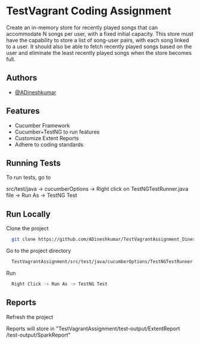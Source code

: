 
# TestVagrant Coding Assignment

Create an in-memory store for recently played songs that can accommodate N songs per user, with a fixed initial capacity. This store must have the capability to store a list of song-user pairs, with each song linked to a user. It should also be able to fetch recently played songs based on the user and eliminate the least recently played songs when the store becomes full.


## Authors

- [@ADineshkumar](https://github.com/ADineshkumar)


## Features

- Cucumber Framework
- Cucumber+TestNG to run features
- Customize Extent Reports
- Adhere to coding standards


## Running Tests

To run tests, go to 

src/test/java -> cucumberOptions -> Right click on TestNGTestRunner.java file -> Run As -> TestNG Test



## Run Locally

Clone the project

```bash
  git clone https://github.com/ADineshkumar/TestVagrantAssignment_Dinesh
```

Go to the project directory

```bash
  TestVagrantAssignment/src/test/java/cucumberOptions/TestNGTestRunner.java
```

Run 

```bash 
  Right Click -> Run As -> TestNG Test
```


## Reports

Refresh the project

Reports will store in "TestVagrantAssignment/test-output/ExtentReport <DD-MMM-YY hh-mm-ss>/test-output/SparkReport"

